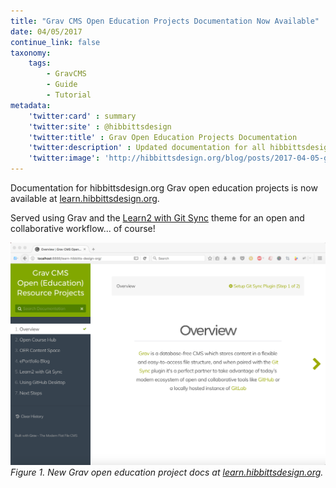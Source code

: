 ```yaml
---
title: "Grav CMS Open Education Projects Documentation Now Available"
date: 04/05/2017
continue_link: false
taxonomy:
    tags:
        - GravCMS
        - Guide
        - Tutorial
metadata:
    'twitter:card' : summary
    'twitter:site' : @hibbittsdesign
    'twitter:title' : Grav Open Education Projects Documentation
    'twitter:description' : Updated documentation for all hibbittsdesign.org Grav open education projects
    'twitter:image': 'http://hibbittsdesign.org/blog/posts/2017-04-05-grav-cms-open-education-projects-docs/learn-hibbittsdesign.png'
---
```


Documentation for hibbittsdesign.org Grav open education projects is now available at [learn.hibbittsdesign.org](http://learn.hibbittsdesign.org).  

Served using Grav and the [Learn2 with Git Sync](https://github.com/hibbitts-design/grav-theme-learn2-git-sync) theme for an open and collaborative workflow... of course!

[![New Grav open education project docs at learn.hibbittsdesign.org](learn-hibbittsdesign.png)](http://learn.hibbittsdesign.org)
_Figure 1. New Grav open education project docs at [learn.hibbittsdesign.org](http://learn.hibbittsdesign.org)._
